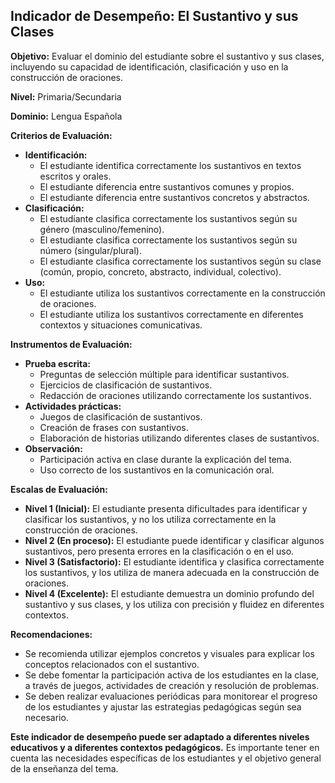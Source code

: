 ## Indicador de Desempeño: El Sustantivo y sus Clases

**Objetivo:** Evaluar el dominio del estudiante sobre el sustantivo y sus clases, incluyendo su capacidad de identificación, clasificación y uso en la construcción de oraciones.

**Nivel:** Primaria/Secundaria

**Dominio:** Lengua Española

**Criterios de Evaluación:**

* **Identificación:** 
    * El estudiante identifica correctamente los sustantivos en textos escritos y orales.
    * El estudiante diferencia entre sustantivos comunes y propios.
    * El estudiante diferencia entre sustantivos concretos y abstractos.
* **Clasificación:**
    * El estudiante clasifica correctamente los sustantivos según su género (masculino/femenino).
    * El estudiante clasifica correctamente los sustantivos según su número (singular/plural).
    * El estudiante clasifica correctamente los sustantivos según su clase (común, propio, concreto, abstracto, individual, colectivo).
* **Uso:**
    * El estudiante utiliza los sustantivos correctamente en la construcción de oraciones.
    * El estudiante utiliza los sustantivos correctamente en diferentes contextos y situaciones comunicativas.

**Instrumentos de Evaluación:**

* **Prueba escrita:**
    * Preguntas de selección múltiple para identificar sustantivos.
    * Ejercicios de clasificación de sustantivos.
    * Redacción de oraciones utilizando correctamente los sustantivos.
* **Actividades prácticas:**
    * Juegos de clasificación de sustantivos.
    * Creación de frases con sustantivos.
    * Elaboración de historias utilizando diferentes clases de sustantivos.
* **Observación:**
    * Participación activa en clase durante la explicación del tema.
    * Uso correcto de los sustantivos en la comunicación oral.

**Escalas de Evaluación:**

* **Nivel 1 (Inicial):** El estudiante presenta dificultades para identificar y clasificar los sustantivos, y no los utiliza correctamente en la construcción de oraciones.
* **Nivel 2 (En proceso):** El estudiante puede identificar y clasificar algunos sustantivos, pero presenta errores en la clasificación o en el uso.
* **Nivel 3 (Satisfactorio):** El estudiante identifica y clasifica correctamente los sustantivos, y los utiliza de manera adecuada en la construcción de oraciones.
* **Nivel 4 (Excelente):** El estudiante demuestra un dominio profundo del sustantivo y sus clases, y los utiliza con precisión y fluidez en diferentes contextos.

**Recomendaciones:**

* Se recomienda utilizar ejemplos concretos y visuales para explicar los conceptos relacionados con el sustantivo.
* Se debe fomentar la participación activa de los estudiantes en la clase, a través de juegos, actividades de creación y resolución de problemas.
* Se deben realizar evaluaciones periódicas para monitorear el progreso de los estudiantes y ajustar las estrategias pedagógicas según sea necesario.

**Este indicador de desempeño puede ser adaptado a diferentes niveles educativos y a diferentes contextos pedagógicos.** Es importante tener en cuenta las necesidades específicas de los estudiantes y el objetivo general de la enseñanza del tema.
